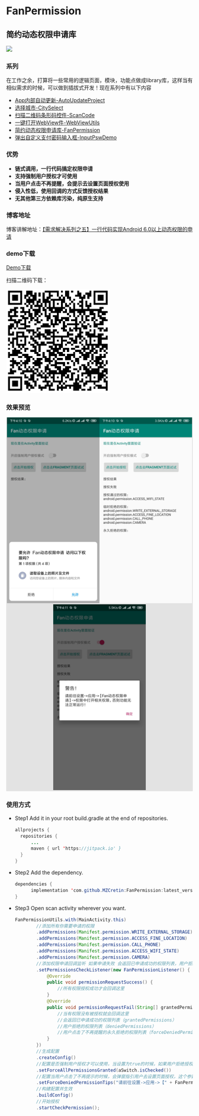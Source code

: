 # **FanPermission**

## 简约动态权限申请库

[![](https://jitpack.io/v/MZCretin/FanPermission.svg)](https://jitpack.io/#MZCretin/FanPermission)

### 系列

在工作之余，打算将一些常用的逻辑页面，模块，功能点做成library库，这样当有相似需求的时候，可以做到插拔式开发！现在系列中有以下内容

+ [App内部自动更新-AutoUpdateProject](https://github.com/MZCretin/AutoUpdateProject)
+ [选择城市-CitySelect](https://github.com/MZCretin/CitySelect)
+ [扫描二维码条形码控件-ScanCode](https://github.com/MZCretin/ScanCode)
+ [一键打开WebView件-WebViewUtils](https://github.com/MZCretin/WebViewUtils)
+ [简约动态权限申请库-FanPermission](https://github.com/MZCretin/FanPermission)
+ [弹出自定义支付密码输入框-InputPswDemo](https://github.com/MZCretin/InputPswDemo)

### 优势

+ **链式调用，一行代码搞定权限申请**
+ **支持强制用户授权才可使用**
+ **当用户点击不再提醒，会提示去设置页面授权使用**
+ **侵入性低，使用回调的方式反馈授权结果**
+ **无其他第三方依赖库污染，纯原生支持**

### 博客地址

博客讲解地址：[【需求解决系列之五】一行代码实现Android 6.0以上动态权限的申请](https://juejin.im/post/5dccd011e51d45108876f3b6)

### demo下载

[Demo下载](https://raw.githubusercontent.com/MZCretin/FanPermission/master/pic/demo.apk)

扫描二维码下载：

<img src="./pic/erweima.png"/>

### 效果预览

<div style="background:#e3e3e3; color:#FFF" align=center ><img width="250" height="500" src="./pic/111.jpg"/><img width="250" height="500" src="./pic/222.jpg"/><img width="250" height="500" src="./pic/333.jpg"/></div>

### 使用方式

+ Step1 Add it in your root build.gradle at the end of repositories.

  ```java
  allprojects {
  	repositories {
  		...
  		maven { url 'https://jitpack.io' }
  	}
  }
  ```

+ Step2 Add the dependency.

  ```java
  dependencies {
  		implementation 'com.github.MZCretin:FanPermission:latest_version'
  }
  ```

+ Step3 Open scan activity wherever you want.
  ```java
  FanPermissionUtils.with(MainActivity.this)
          //添加所有你需要申请的权限
          .addPermissions(Manifest.permission.WRITE_EXTERNAL_STORAGE)
          .addPermissions(Manifest.permission.ACCESS_FINE_LOCATION)
          .addPermissions(Manifest.permission.CALL_PHONE)
          .addPermissions(Manifest.permission.ACCESS_WIFI_STATE)
          .addPermissions(Manifest.permission.CAMERA)
          //添加权限申请回调监听 如果申请失败 会返回已申请成功的权限列表，用户拒绝的权限列表和用户点击了不再提醒的永久拒绝的权限列表
          .setPermissionsCheckListener(new FanPermissionListener() {
              @Override
              public void permissionRequestSuccess() {
                  //所有权限授权成功才会回调这里
              }
              @Override
              public void permissionRequestFail(String[] grantedPermissions, String[] deniedPermissions, String[] forceDeniedPermissions) {
                  //当有权限没有被授权就会回调这里
                  //会返回已申请成功的权限列表（grantedPermissions）
                  //用户拒绝的权限列表（deniedPermissions）
                  //用户点击了不再提醒的永久拒绝的权限列表（forceDeniedPermissions）
              }
          })
          //生成配置
          .createConfig()
          //配置是否强制用户授权才可以使用，当设置为true的时候，如果用户拒绝授权，会一直弹出授权框让用户授权
          .setForceAllPermissionsGranted(aSwitch.isChecked())
          //配置当用户点击了不再提示的时候，会弹窗指引用户去设置页面授权，这个参数是弹窗里面的提示内容
          .setForceDeniedPermissionTips("请前往设置->应用->【" + FanPermissionUtils.getAppName(MainActivity.this) + "】->权限中打开相关权限，否则功能无法正常运行！")
          //构建配置并生效
          .buildConfig()
          //开始授权
          .startCheckPermission();
  ```

